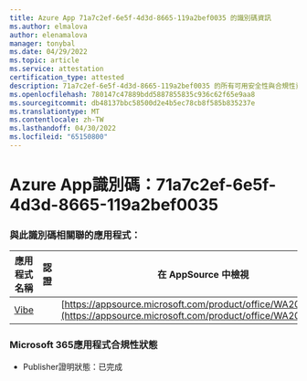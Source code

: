 ```yaml
---
title: Azure App 71a7c2ef-6e5f-4d3d-8665-119a2bef0035 的識別碼資訊
ms.author: elmalova
author: elenamalova
manager: tonybal
ms.date: 04/29/2022
ms.topic: article
ms.service: attestation
certification_type: attested
description: 71a7c2ef-6e5f-4d3d-8665-119a2bef0035 的所有可用安全性與合規性資訊。
ms.openlocfilehash: 780147c47889bdd5887855835c936c62f65e9aa8
ms.sourcegitcommit: db48137bbc58500d2e4b5ec78cb8f585b835237e
ms.translationtype: MT
ms.contentlocale: zh-TW
ms.lasthandoff: 04/30/2022
ms.locfileid: "65150800"
---
```

# <a name="azure-app-id-71a7c2ef-6e5f-4d3d-8665-119a2bef0035"></a>Azure App識別碼：71a7c2ef-6e5f-4d3d-8665-119a2bef0035


### <a name="apps-associated-with-this-id"></a>與此識別碼相關聯的應用程式：
| **應用程式名稱** | **認證** | **在 AppSource 中檢視** |
|--------------|---------------|-----------------------|
| [Vibe](../forward/WA200001721.md) |  | [https://appsource.microsoft.com/product/office/WA200001721](https://appsource.microsoft.com/product/office/WA200001721) |

### <a name="microsoft-365-app-compliance-status"></a>Microsoft 365應用程式合規性狀態
- Publisher證明狀態：已完成
